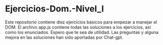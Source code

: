 # Ejercicios-Dom.-Nivel_I
Este repositorio contiene diez ejercicios básicos para empezar a manejar el DOM.
El archivo app.js contiene todas las soluciones a los ejercicios, así como los enunciados.
Espero que te sea de utilidad.
Las preguntas y alguna mejora en las soluciones han sido aportadas por Chat-gpt.
